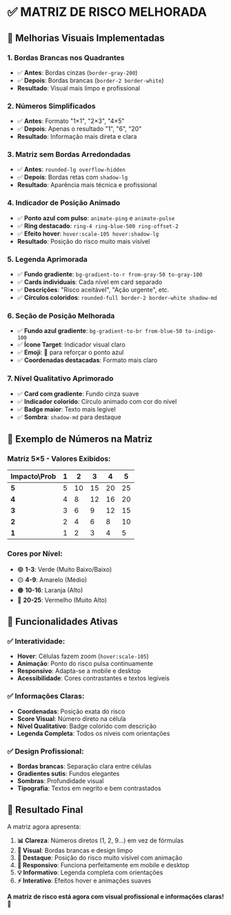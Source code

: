 # ✅ MATRIZ DE RISCO MELHORADA

## 🎨 Melhorias Visuais Implementadas

### 1. **Bordas Brancas nos Quadrantes**
- ✅ **Antes**: Bordas cinzas (`border-gray-200`)
- ✅ **Depois**: Bordas brancas (`border-2 border-white`)
- **Resultado**: Visual mais limpo e profissional

### 2. **Números Simplificados**
- ✅ **Antes**: Formato "1×1", "2×3", "4×5"
- ✅ **Depois**: Apenas o resultado "1", "6", "20"
- **Resultado**: Informação mais direta e clara

### 3. **Matriz sem Bordas Arredondadas**
- ✅ **Antes**: `rounded-lg overflow-hidden`
- ✅ **Depois**: Bordas retas com `shadow-lg`
- **Resultado**: Aparência mais técnica e profissional

### 4. **Indicador de Posição Animado**
- ✅ **Ponto azul com pulso**: `animate-ping` e `animate-pulse`
- ✅ **Ring destacado**: `ring-4 ring-blue-500 ring-offset-2`
- ✅ **Efeito hover**: `hover:scale-105 hover:shadow-lg`
- **Resultado**: Posição do risco muito mais visível

### 5. **Legenda Aprimorada**
- ✅ **Fundo gradiente**: `bg-gradient-to-r from-gray-50 to-gray-100`
- ✅ **Cards individuais**: Cada nível em card separado
- ✅ **Descrições**: "Risco aceitável", "Ação urgente", etc.
- ✅ **Círculos coloridos**: `rounded-full border-2 border-white shadow-md`

### 6. **Seção de Posição Melhorada**
- ✅ **Fundo azul gradiente**: `bg-gradient-to-br from-blue-50 to-indigo-100`
- ✅ **Ícone Target**: Indicador visual claro
- ✅ **Emoji**: 🔵 para reforçar o ponto azul
- ✅ **Coordenadas destacadas**: Formato mais claro

### 7. **Nível Qualitativo Aprimorado**
- ✅ **Card com gradiente**: Fundo cinza suave
- ✅ **Indicador colorido**: Círculo animado com cor do nível
- ✅ **Badge maior**: Texto mais legível
- ✅ **Sombra**: `shadow-md` para destaque

## 🔢 Exemplo de Números na Matriz

### **Matriz 5×5 - Valores Exibidos:**

| Impacto\Prob | 1 | 2 | 3 | 4 | 5 |
|--------------|---|---|---|---|---|
| **5** | 5 | 10 | 15 | 20 | 25 |
| **4** | 4 | 8 | 12 | 16 | 20 |
| **3** | 3 | 6 | 9 | 12 | 15 |
| **2** | 2 | 4 | 6 | 8 | 10 |
| **1** | 1 | 2 | 3 | 4 | 5 |

### **Cores por Nível:**
- 🟢 **1-3**: Verde (Muito Baixo/Baixo)
- 🟡 **4-9**: Amarelo (Médio) 
- 🟠 **10-16**: Laranja (Alto)
- 🔴 **20-25**: Vermelho (Muito Alto)

## 🎯 Funcionalidades Ativas

### **✅ Interatividade:**
- **Hover**: Células fazem zoom (`hover:scale-105`)
- **Animação**: Ponto do risco pulsa continuamente
- **Responsivo**: Adapta-se a mobile e desktop
- **Acessibilidade**: Cores contrastantes e textos legíveis

### **✅ Informações Claras:**
- **Coordenadas**: Posição exata do risco
- **Score Visual**: Número direto na célula
- **Nível Qualitativo**: Badge colorido com descrição
- **Legenda Completa**: Todos os níveis com orientações

### **✅ Design Profissional:**
- **Bordas brancas**: Separação clara entre células
- **Gradientes sutis**: Fundos elegantes
- **Sombras**: Profundidade visual
- **Tipografia**: Textos em negrito e bem contrastados

## 🚀 Resultado Final

A matriz agora apresenta:

1. **📊 Clareza**: Números diretos (1, 2, 9...) em vez de fórmulas
2. **🎨 Visual**: Bordas brancas e design limpo
3. **🔵 Destaque**: Posição do risco muito visível com animação
4. **📱 Responsivo**: Funciona perfeitamente em mobile e desktop
5. **💡 Informativo**: Legenda completa com orientações
6. **⚡ Interativo**: Efeitos hover e animações suaves

**A matriz de risco está agora com visual profissional e informações claras!** 🎉